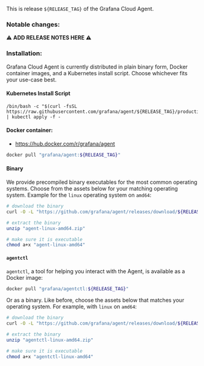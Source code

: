 This is release `${RELEASE_TAG}` of the Grafana Cloud Agent.

### Notable changes:
:warning: **ADD RELEASE NOTES HERE** :warning:


### Installation:
Grafana Cloud Agent is currently distributed in plain binary form, Docker
container images, and a Kubernetes install script. Choose whichever fits your
use-case best.

#### Kubernetes Install Script

```
/bin/bash -c "$(curl -fsSL https://raw.githubusercontent.com/grafana/agent/${RELEASE_TAG}/production/kubernetes/install.sh)" | kubectl apply -f -
```

#### Docker container:

* https://hub.docker.com/r/grafana/agent

```bash
docker pull "grafana/agent:${RELEASE_TAG}"
```

#### Binary

We provide precompiled binary executables for the most common operating systems.
Choose from the assets below for your matching operating system. Example for the
`linux` operating system on `amd64`:

```bash
# download the binary
curl -O -L "https://github.com/grafana/agent/releases/download/${RELEASE_TAG}/agent-linux-amd64.zip"

# extract the binary
unzip "agent-linux-amd64.zip"

# make sure it is executable
chmod a+x "agent-linux-amd64"
```

#### `agentctl`

`agentctl`, a tool for helping you interact with the Agent,
is available as a Docker image:

```bash
docker pull "grafana/agentctl:${RELEASE_TAG}"
```

Or as a binary. Like before, choose the assets below that matches your
operating system. For example, with `linux` on `amd64`:

```bash
# download the binary
curl -O -L "https://github.com/grafana/agent/releases/download/${RELEASE_TAG}/agentctl-linux-amd64.zip"

# extract the binary
unzip "agentctl-linux-amd64.zip"

# make sure it is executable
chmod a+x "agentctl-linux-amd64"
```
